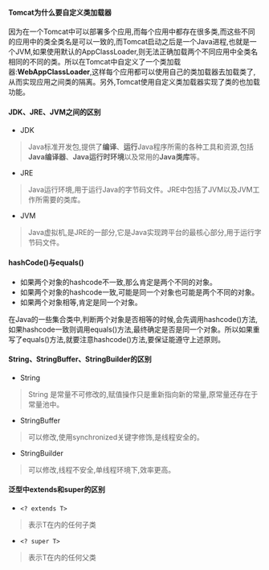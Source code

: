 #### Tomcat为什么要自定义类加载器
因为在一个Tomcat中可以部署多个应用,而每个应用中都存在很多类,而这些不同的应用中的类全类名是可以一致的,而Tomcat启动之后是一个Java进程,也就是一个JVM,如果使用默认的AppClassLoader,则无法正确加载两个不同应用中全类名相同的不同的类。所以在Tomcat中自定义了一个类加载器:**WebAppClassLoader**,这样每个应用都可以使用自己的类加载器去加载类了,从而实现应用之间类的隔离。另外,Tomcat使用自定义类加载器实现了类的也加载功能。

#### JDK、JRE、JVM之间的区别
- JDK
> Java标准开发包,提供了**编译**、**运行**Java程序所需的各种工具和资源,包括**Java编译器**、**Java运行时环境**以及常用的**Java类库**等。
- JRE
> Java运行环境,用于运行Java的字节码文件。JRE中包括了JVM以及JVM工作所需要的类库。
- JVM
> Java虚拟机,是JRE的一部分,它是Java实现跨平台的最核心部分,用于运行字节码文件。

#### hashCode()与equals()
- 如果两个对象的hashcode不一致,那么肯定是两个不同的对象。
- 如果两个对象的hashcode一致,可能是同一个对象也可能是两个不同的对象。
- 如果两个对象相等,肯定是同一个对象。

在Java的一些集合类中,判断两个对象是否相等的时候,会先调用hashcode()方法,如果hashcode一致则调用equals()方法,最终确定是否是同一个对象。所以如果重写了equals()方法,就要注意hashcode()方法,要保证能遵守上述原则。

#### String、StringBuffer、StringBuilder的区别
- String
> String 是常量不可修改的,赋值操作只是重新指向新的常量,原常量还存在于常量池中。
- StringBuffer
> 可以修改,使用synchronized关键字修饰,是线程安全的。
- StringBuilder
> 可以修改,线程不安全,单线程环境下,效率更高。 

#### 泛型中extends和super的区别
- `<? extends T>`
> 表示T在内的任何子类
- `<? super T>`
> 表示T在内的任何父类 